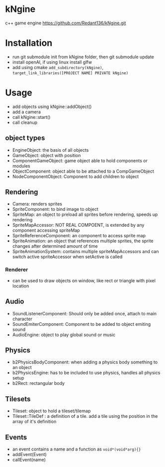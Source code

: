 # kNgine
c++ game engine
https://github.com/Redant136/kNgine.git

# Installation

- run git submodule init from kNgine folder, then git submodule update
- install openAl, if using linux install glfw
- add using cmake ``add_subdirectory(kNgine)``, ``target_link_libraries([PROJECT NAME] PRIVATE kNgine)``

# Usage

- add objects using kNgine::addObject()
- add a camera
- call kNgine::start()
- call cleanup

## object types
- EngineObject: the basis of all objects
- GameObject: object with position
- ComponentGameObject: game object able to hold components or modules
- ObjectComponent: object able to be attached to a CompGameObject
- NodeComponentObject: Component to add children to object
## Rendering
- Camera: renders sprites
- SpriteComponent: to bind image to object
- SpriteMap: an object to preload all sprites before rendering, speeds up rendering
- SpriteMapAccessor: NOT REAL COMPOENT, is extended by any component accessing spriteMap
- SpriteReferenceComponent: an component to access sprite map
- SpriteAnimation: an object that references multiple sprites, the sprite changes after determined amount of time
- SpriteAnimationSystem: contains multiple spriteMapAccessors and can switch active spriteAccessor when setActive is called
### Renderer
- can be used to draw objects on window, like rect or triangle with pixel location
## Audio
- SoundListenerComponent: Should only be added once, attach to main character
- SoundEmiterComponent: Component to be added to object emiting sound
- AudioEngine: object to play global sound or music
## Physics
- b2PhysicsBodyComponent: when adding a physics body something to an object
- b2PhysicsEngine: has to be included to use physics, handles all physics setup
- b2Rect: rectangular body
## Tilesets
- Tileset: object to hold a tileset/tilemap
- Tileset::TileDef : a definition of a tile. add a tile using the position in the array of it's definition
## Events
- an event contains a name and a function as ``void*(void*arg){}``
- addEvent(Event)
- callEvent(name)
